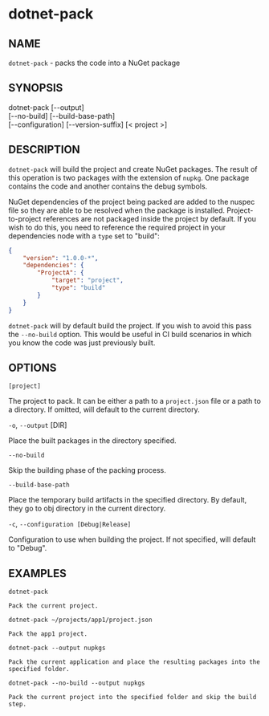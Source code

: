 dotnet-pack
===========

## NAME

`dotnet-pack` - packs the code into a NuGet package

## SYNOPSIS

dotnet-pack [--output]  
    [--no-build] [--build-base-path]  
    [--configuration]  [--version-suffix]
    [< project >]  

## DESCRIPTION

`dotnet-pack` will build the project and create NuGet packages. The result of this operation is two packages 
with the extension of `nupkg`. One package contains the code and another contains the debug symbols. 

NuGet dependencies of the project being packed are added to the nuspec file so they are able to be resolved when the 
package is installed. Project-to-project references are not packaged inside the project by default. If you wish to do 
this, you need to reference the required project in your dependencies node with a `type` set to "build":

```json
{
    "version": "1.0.0-*",
    "dependencies": {
        "ProjectA": {
            "target": "project",
            "type": "build"
        }
    }
}
```

`dotnet-pack` will by default build the project. If you wish to avoid this pass the `--no-build` option. This would be 
useful in CI build scenarios in which you know the code was just previously built. 

## OPTIONS

`[project]` 
    
The project to pack. It can be either a path to a `project.json` file or a path to a directory. If omitted, will
default to the current directory. 

`-o`, `--output` [DIR]

Place the built packages in the directory specified. 


`--no-build`

Skip the building phase of the packing process. 

`--build-base-path`

Place the temporary build artifacts in the specified directory. By default, they go to obj directory in the current directory. 

`-c`, `--configuration [Debug|Release]`

Configuration to use when building the project. If not specified, will default to "Debug".

## EXAMPLES

`dotnet-pack`

    Pack the current project.

`dotnet-pack ~/projects/app1/project.json`
    
    Pack the app1 project.
	
`dotnet-pack --output nupkgs`
    
    Pack the current application and place the resulting packages into the specified folder.

`dotnet-pack --no-build --output nupkgs`

    Pack the current project into the specified folder and skip the build step.
	
